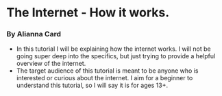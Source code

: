 # The Internet - How it works.
### By Alianna Card
* In this tutorial I will be explaining how the internet works. I will not be going super deep into the specifics, but just trying to provide a helpful overview of the internet.
* The target audience of this tutorial is meant to be anyone who is interested or curious about the internet. I aim for a beginner to understand this tutorial, so I will say it is for ages 13+.
